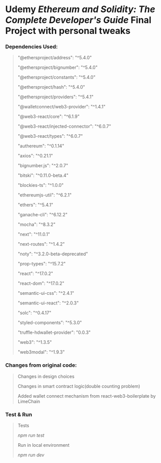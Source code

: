 # Udemy _**Ethereum and Solidity: The Complete Developer's Guide**_ Final Project with personal tweaks

### Dependencies Used:

> "@ethersproject/address": "^5.4.0"
>
> "@ethersproject/bignumber": "^5.4.0"
>
> "@ethersproject/constants": "^5.4.0"
>
> "@ethersproject/hash": "^5.4.0"
>
> "@ethersproject/providers": "^5.4.1"
>
> "@walletconnect/web3-provider": "^1.4.1"
>
> "@web3-react/core": "^6.1.9"
>
> "@web3-react/injected-connector": "^6.0.7"
>
> "@web3-react/types": "^6.0.7"
>
> "authereum": "^0.1.14"
>
> "axios": "^0.21.1"
>
> "bignumber.js": "^2.0.7"
>
> "bitski": "^0.11.0-beta.4"
>
> "blockies-ts": "^1.0.0"
>
> "ethereumjs-util": "^6.2.1"
>
> "ethers": "^5.4.1"
>
> "ganache-cli": "^6.12.2"
>
> "mocha": "^8.3.2"
>
> "next": "^11.0.1"
>
> "next-routes": "^1.4.2"
>
> "noty": "^3.2.0-beta-deprecated"
>
> "prop-types": "^15.7.2"
>
> "react": "^17.0.2"
>
> "react-dom": "^17.0.2"
>
> "semantic-ui-css": "^2.4.1"
>
> "semantic-ui-react": "^2.0.3"
>
> "solc": "^0.4.17"
>
> "styled-components": "^5.3.0"
>
> "truffle-hdwallet-provider": "0.0.3"
>
> "web3": "^1.3.5"
>
> "web3modal": "^1.9.3"

### Changes from original code:

> Changes in design choices
>
> Changes in smart contract logic(double counting problem)
>
> Added wallet connect mechanism from react-web3-boilerplate by LimeChain

### Test & Run

> Tests
> 
> _npm run test_
> 
> Run in local environment
> 
> _npm run dev_
